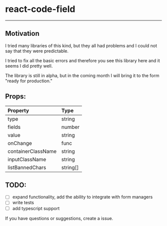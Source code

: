 # react-code-field

---

## Motivation

I tried many libraries of this kind, but they all had problems and I could not say that they were predictable.

I tried to fix all the basic errors and therefore you see this library here and it seems I did pretty well.

The library is still in alpha, but in the coming month I will bring it to the form "ready for production."

##

## Props:

| Property           | Type     |
| :----------------- | :------- |
| type               | string   |
| fields             | number   |
| value              | string   |
| onChange           | func     |
| containerClassName | string   |
| inputClassName     | string   |
| listBannedChars    | string[] |

## TODO:

- [ ] expand functionality, add the ability to integrate with form managers
- [ ] write tests
- [ ] add typescript support

If you have questions or suggestions, create a issue.
